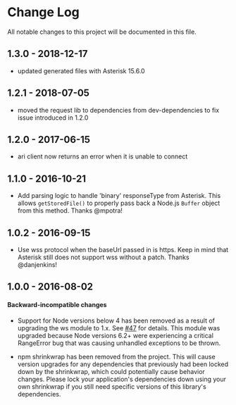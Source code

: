 # Change Log

All notable changes to this project will be documented in this file.

## 1.3.0 - 2018-12-17

- updated generated files with Asterisk 15.6.0

## 1.2.1 - 2018-07-05

- moved the request lib to dependencies from dev-dependencies to fix issue
introduced in 1.2.0

## 1.2.0 - 2017-06-15

- ari client now returns an error when it is unable to connect

## 1.1.0 - 2016-10-21

- Add parsing logic to handle 'binary' responseType from Asterisk.
This allows `getStoredFile()` to properly pass back a Node.js `Buffer`
object from this method. Thanks @mpotra!

## 1.0.2 - 2016-09-15

- Use wss protocol when the baseUrl passed in is https. Keep in mind
that Asterisk still does not support wss without a patch. Thanks
@danjenkins!

## 1.0.0 - 2016-08-02

#### Backward-incompatible changes

- Support for Node versions below 4 has been removed as a result of 
upgrading the ws module to 1.x. See [#47][PR47] for details. This
module was upgraded because Node versions 6.2+ were experiencing a
critical RangeError bug that was causing unhandled exceptions to be
thrown.

- npm shrinkwrap has been removed from the project. This will cause
version upgrades for any dependencies that previously had been locked
down by the shrinkwrap, which could potentially cause behavior changes.
Please lock your application's dependencies down using your own 
shrinkwrap if you still need specific versions of this library's
dependencies.


[PR47]: https://github.com/asterisk/node-ari-client/pull/47
